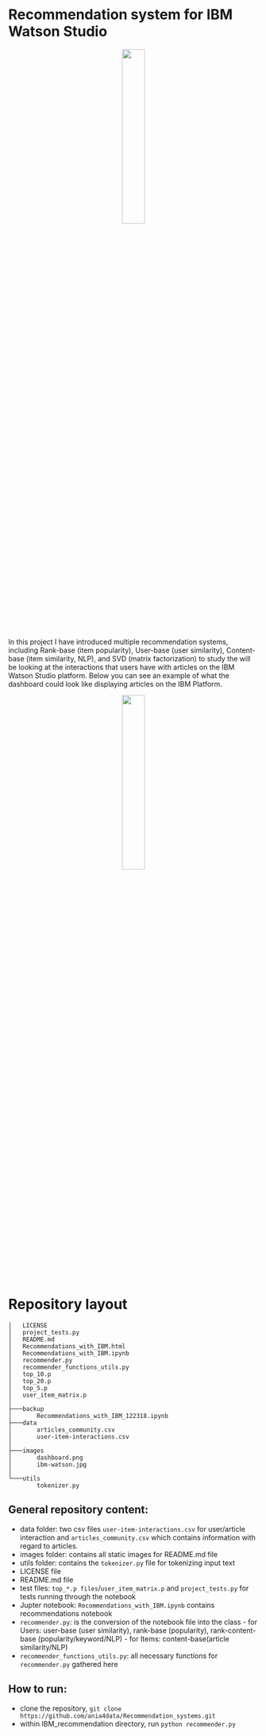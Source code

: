 # Recommendation system for IBM Watson Studio

<p align="center"> 
<img src="https://github.com/ania4data/Recommendation_systems/blob/master/IBM_recommendation/images/ibm-watson.jpg", style="width:30%">
</p>      

In this project I have introduced multiple recommendation systems, including Rank-base (item popularity), User-base (user similarity), Content-base (item similarity, NLP), and SVD (matrix factorization) to study the will be looking at the interactions that users have with articles on the IBM Watson Studio platform. Below you can see an example of what the dashboard could look like displaying articles on the IBM Platform.

<p align="center"> 
<img src="https://github.com/ania4data/Recommendation_systems/blob/master/IBM_recommendation/images/dashboard.png", style="width:30%">
</p>

# Repository layout

```
│   LICENSE
│   project_tests.py
│   README.md
│   Recommendations_with_IBM.html
│   Recommendations_with_IBM.ipynb
│   recommender.py
│   recommender_functions_utils.py
│   top_10.p
│   top_20.p
│   top_5.p
│   user_item_matrix.p
│
├───backup
│       Recommendations_with_IBM_122318.ipynb
├───data
│       articles_community.csv
│       user-item-interactions.csv
│
├───images
│       dashboard.png
│       ibm-watson.jpg
│
└───utils
        tokenizer.py

```
## General repository content:

- data folder: two csv files `user-item-interactions.csv` for user/article interaction and `articles_community.csv` which contains information with regard to articles.
- images folder: contains all static images for README.md file
- utils folder: contains the `tokenizer.py` file for tokenizing input text
- LICENSE file
- README.md file
- test files: `top_*.p files`/`user_item_matrix.p` and `project_tests.py` for tests running through the notebook
- Jupter notebook: `Recommendations_with_IBM.ipynb` contains recommendations notebook
- `recommender.py`: is the conversion of the notebook file into the class 
			- for Users: user-base (user similarity), rank-base (popularity), rank-content-base (popularity/keyword/NLP)
			- for Items: content-base(article similarity/NLP)
- `recommender_functions_utils.py`: all necessary functions for `recommender.py` gathered here

## How to run:

- clone the repository, `git clone https://github.com/ania4data/Recommendation_systems.git`
- within IBM_recommendation directory, run `python recommender.py`